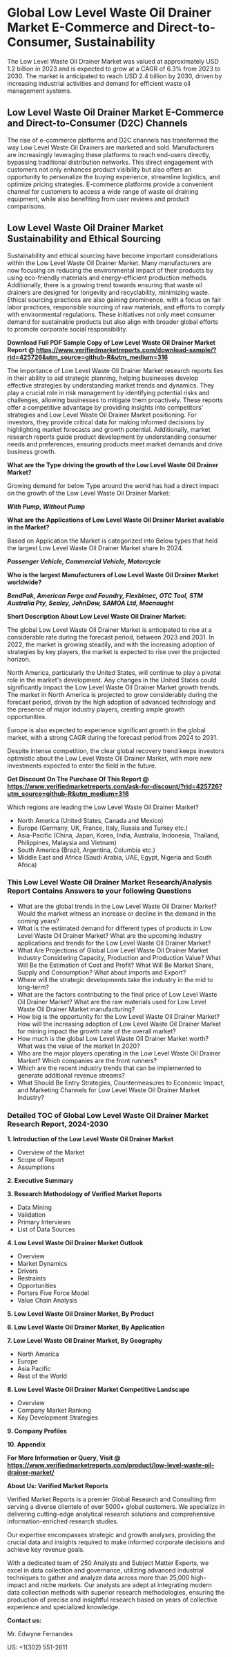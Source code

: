 <h1>Global Low Level Waste Oil Drainer Market E-Commerce and Direct-to-Consumer, Sustainability</h1><p class=""><p>The Low Level Waste Oil Drainer Market was valued at approximately USD 1.2 billion in 2023 and is expected to grow at a CAGR of 6.3% from 2023 to 2030. The market is anticipated to reach USD 2.4 billion by 2030, driven by increasing industrial activities and demand for efficient waste oil management systems.</p><h2>Low Level Waste Oil Drainer Market E-Commerce and Direct-to-Consumer (D2C) Channels</h2><p>The rise of e-commerce platforms and D2C channels has transformed the way Low Level Waste Oil Drainers are marketed and sold. Manufacturers are increasingly leveraging these platforms to reach end-users directly, bypassing traditional distribution networks. This direct engagement with customers not only enhances product visibility but also offers an opportunity to personalize the buying experience, streamline logistics, and optimize pricing strategies. E-commerce platforms provide a convenient channel for customers to access a wide range of waste oil draining equipment, while also benefiting from user reviews and product comparisons.</p><h2>Low Level Waste Oil Drainer Market Sustainability and Ethical Sourcing</h2><p>Sustainability and ethical sourcing have become important considerations within the Low Level Waste Oil Drainer Market. Many manufacturers are now focusing on reducing the environmental impact of their products by using eco-friendly materials and energy-efficient production methods. Additionally, there is a growing trend towards ensuring that waste oil drainers are designed for longevity and recyclability, minimizing waste. Ethical sourcing practices are also gaining prominence, with a focus on fair labor practices, responsible sourcing of raw materials, and efforts to comply with environmental regulations. These initiatives not only meet consumer demand for sustainable products but also align with broader global efforts to promote corporate social responsibility.</p></p><p class=""><strong>Download Full PDF Sample Copy of Low Level Waste Oil Drainer Market Report @ <a href="https://www.verifiedmarketreports.com/download-sample/?rid=425726&utm_source=github-R&utm_medium=316" target="_blank">https://www.verifiedmarketreports.com/download-sample/?rid=425726&utm_source=github-R&utm_medium=316</a></strong></p><p>The importance of&nbsp;Low Level Waste Oil Drainer Market research reports lies in their ability to aid strategic planning, helping businesses develop effective strategies by understanding market trends and dynamics. They play a crucial role in risk management by identifying potential risks and challenges, allowing businesses to mitigate them proactively. These reports offer a competitive advantage by providing insights into competitors' strategies and Low Level Waste Oil Drainer Market positioning. For investors, they provide critical data for making informed decisions by highlighting market forecasts and growth potential. Additionally, market research reports guide product development by understanding consumer needs and preferences, ensuring products meet market demands and drive business growth.</p><p><strong>What are the&nbsp;Type driving the growth of the Low Level Waste Oil Drainer Market?</strong></p><p id="" class="">Growing demand for below Type around the world has had a direct impact on the growth of the Low Level Waste Oil Drainer Market:</p><p class=""><em><strong>With Pump, Without Pump</strong></em></p><p class=""><strong>What are the&nbsp;Applications&nbsp;of Low Level Waste Oil Drainer Market available in the Market?</strong></p><p id="" class="">Based on Application the Market is categorized into Below types that held the largest Low Level Waste Oil Drainer Market share In 2024.</p><p class=""><em><strong>Passenger Vehicle, Commercial Vehicle, Motorcycle</strong></em></p><p class=""><strong>Who is the largest Manufacturers of Low Level Waste Oil Drainer Market worldwide?</strong></p><p><em><strong>BendPak, American Forge and Foundry, Flexbimec, OTC Tool, STM Australia Pty, Sealey, JohnDow, SAMOA Ltd, Macnaught</strong></em></p><p id="" class=""><strong>Short Description About Low Level Waste Oil Drainer Market:</strong></p><p>The global Low Level Waste Oil Drainer Market is anticipated to rise at a considerable rate during the forecast period, between 2023 and 2031. In 2022, the market is growing steadily, and with the increasing adoption of strategies by key players, the market is expected to rise over the projected horizon.</p><p>North America, particularly the United States, will continue to play a pivotal role in the market's development. Any changes in the United States could significantly impact the Low Level Waste Oil Drainer Market growth trends. The market in North America is projected to grow considerably during the forecast period, driven by the high adoption of advanced technology and the presence of major industry players, creating ample growth opportunities.</p><p>Europe is also expected to experience significant growth in the global market, with a strong CAGR during the forecast period from 2024 to 2031.</p><p>Despite intense competition, the clear global recovery trend keeps investors optimistic about the Low Level Waste Oil Drainer Market, with more new investments expected to enter the field in the future.</p><p id="" class=""><strong>Get Discount On The Purchase Of This Report @ <a href="https://www.verifiedmarketreports.com/ask-for-discount/?rid=425726?utm_source=github-R&utm_medium=316" target="_blank">https://www.verifiedmarketreports.com/ask-for-discount/?rid=425726?utm_source=github-R&utm_medium=316</a></strong></p><p class="">Which regions are leading the Low Level Waste Oil Drainer Market?</p><ul><li>North America (United States, Canada and Mexico)</li><li>Europe (Germany, UK, France, Italy, Russia and Turkey etc.)</li><li>Asia-Pacific (China, Japan, Korea, India, Australia, Indonesia, Thailand, Philippines, Malaysia and Vietnam)</li><li>South America (Brazil, Argentina, Columbia etc.)</li><li>Middle East and Africa (Saudi Arabia, UAE, Egypt, Nigeria and South Africa)</li></ul><h3 id="" class="">This Low Level Waste Oil Drainer Market Research/Analysis Report Contains Answers to your following Questions</h3><ul><li>What are the global trends in the Low Level Waste Oil Drainer Market? Would the market witness an increase or decline in the demand in the coming years?</li><li>What is the estimated demand for different types of products in Low Level Waste Oil Drainer Market? What are the upcoming industry applications and trends for the Low Level Waste Oil Drainer Market?</li><li>What Are Projections of Global Low Level Waste Oil Drainer Market Industry Considering Capacity, Production and Production Value? What Will Be the Estimation of Cost and Profit? What Will Be Market Share, Supply and Consumption? What about imports and Export?</li><li>Where will the strategic developments take the industry in the mid to long-term?</li><li>What are the factors contributing to the final price of Low Level Waste Oil Drainer Market? What are the raw materials used for Low Level Waste Oil Drainer Market manufacturing?</li><li>How big is the opportunity for the Low Level Waste Oil Drainer Market? How will the increasing adoption of Low Level Waste Oil Drainer Market for mining impact the growth rate of the overall market?</li><li>How much is the global Low Level Waste Oil Drainer Market worth? What was the value of the market In 2020?</li><li>Who are the major players operating in the Low Level Waste Oil Drainer Market? Which companies are the front runners?</li><li>Which are the recent industry trends that can be implemented to generate additional revenue streams?</li><li>What Should Be Entry Strategies, Countermeasures to Economic Impact, and Marketing Channels for Low Level Waste Oil Drainer Market Industry?</li></ul><h3 id="" class="">Detailed TOC of Global Low Level Waste Oil Drainer Market Research Report, 2024-2030</h3><p id="" class=""><strong>1. Introduction of the Low Level Waste Oil Drainer Market</strong></p><ul><li>Overview of the Market</li><li>Scope of Report</li><li>Assumptions</li></ul><p id="" class=""><strong>2. Executive Summary</strong></p><p id="" class=""><strong>3. Research Methodology of Verified Market Reports</strong></p><ul><li>Data Mining</li><li>Validation</li><li>Primary Interviews</li><li>List of Data Sources</li></ul><p id="" class=""><strong>4. Low Level Waste Oil Drainer Market Outlook</strong></p><ul><li>Overview</li><li>Market Dynamics</li><li>Drivers</li><li>Restraints</li><li>Opportunities</li><li>Porters Five Force Model</li><li>Value Chain Analysis</li></ul><p id="" class=""><strong>5. Low Level Waste Oil Drainer Market, By Product</strong></p><p id="" class=""><strong>6. Low Level Waste Oil Drainer Market, By Application</strong></p><p id="" class=""><strong>7. Low Level Waste Oil Drainer Market, By Geography</strong></p><ul><li>North America</li><li>Europe</li><li>Asia Pacific</li><li>Rest of the World</li></ul><p id="" class=""><strong>8. Low Level Waste Oil Drainer Market Competitive Landscape</strong></p><ul><li>Overview</li><li>Company Market Ranking</li><li>Key Development Strategies</li></ul><p id="" class=""><strong>9. Company Profiles</strong></p><p id="" class=""><strong>10. Appendix</strong></p><p id="" class=""><strong>For More Information or Query, Visit @ <a href="https://www.verifiedmarketreports.com/product/low-level-waste-oil-drainer-market/" target="_blank">https://www.verifiedmarketreports.com/product/low-level-waste-oil-drainer-market/</a></strong></p><p id="" class=""><strong>About Us: Verified Market Reports</strong></p><p id="" class="">Verified Market Reports is a premier Global Research and Consulting firm serving a diverse clientele of over 5000+ global customers. We specialize in delivering cutting-edge analytical research solutions and comprehensive information-enriched research studies.</p><p id="" class="">Our expertise encompasses strategic and growth analyses, providing the crucial data and insights required to make informed corporate decisions and achieve key revenue goals.</p><p id="" class="">With a dedicated team of 250 Analysts and Subject Matter Experts, we excel in data collection and governance, utilizing advanced industrial techniques to gather and analyze data across more than 25,000 high-impact and niche markets. Our analysts are adept at integrating modern data collection methods with superior research methodologies, ensuring the production of precise and insightful research based on years of collective experience and specialized knowledge.</p><p id="" class=""><strong>Contact us:</strong></p><p id="" class="">Mr. Edwyne Fernandes</p><p id="" class="">US: +1(302) 551-2611</p>